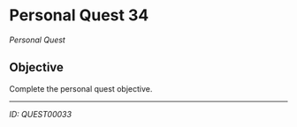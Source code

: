 # Personal Quest 34

*Personal Quest*

## Objective
Complete the personal quest objective.

---
*ID: QUEST00033*